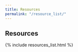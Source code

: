 ```yaml
---
title: Resources
permalink: "/resource_list/"
---
```


## Resources

{% include resources_list.html %}



